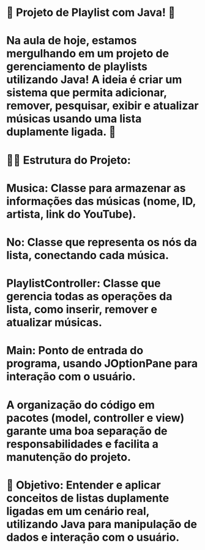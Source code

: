 # 🚀 Projeto de Playlist com Java! 🎵

# Na aula de hoje, estamos mergulhando em um projeto de gerenciamento de playlists utilizando Java! A ideia é criar um sistema que permita adicionar, remover, pesquisar, exibir e atualizar músicas usando uma lista duplamente ligada. 🤖

# 👨‍💻 Estrutura do Projeto:
# Musica: Classe para armazenar as informações das músicas (nome, ID, artista, link do YouTube).
# No: Classe que representa os nós da lista, conectando cada música.
# PlaylistController: Classe que gerencia todas as operações da lista, como inserir, remover e atualizar músicas.
# Main: Ponto de entrada do programa, usando JOptionPane para interação com o usuário.

# A organização do código em pacotes (model, controller e view) garante uma boa separação de responsabilidades e facilita a manutenção do projeto.

# 🎯 Objetivo: Entender e aplicar conceitos de listas duplamente ligadas em um cenário real, utilizando Java para manipulação de dados e interação com o usuário.
